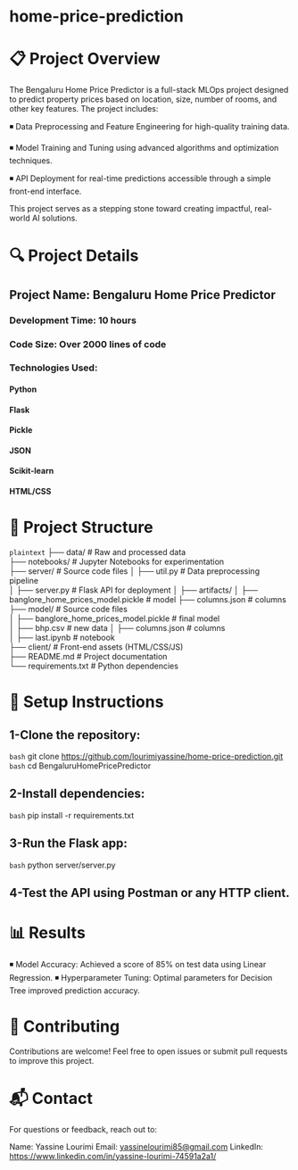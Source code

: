 # home-price-prediction



# 📋 Project Overview
The Bengaluru Home Price Predictor is a full-stack MLOps project designed to predict property prices based on location, size, number of rooms, and other key features. The project includes:

◾ Data Preprocessing and Feature Engineering for high-quality training data.

◾ Model Training and Tuning using advanced algorithms and optimization techniques.

◾ API Deployment for real-time predictions accessible through a simple front-end interface.

This project serves as a stepping stone toward creating impactful, real-world AI solutions.



# 🔍 Project Details
## Project Name: Bengaluru Home Price Predictor
### Development Time: 10 hours
### Code Size: Over 2000 lines of code
### Technologies Used:
#### Python
#### Flask
#### Pickle
#### JSON
#### Scikit-learn
#### HTML/CSS


# 📂 Project Structure

`plaintext`
├── data/                   # Raw and processed data  
├── notebooks/              # Jupyter Notebooks for experimentation  
├── server/                    # Source code files 
│   ├── util.py       # Data preprocessing pipeline  
│   ├── server.py              # Flask API for deployment
│   ├── artifacts/
│       ├── banglore_home_prices_model.pickle      # model 
        ├── columns.json              # columns  
├── model/                    # Source code files  
│   ├── banglore_home_prices_model.pickle      # final model  
│   ├── bhp.csv  # new data
│   ├── columns.json              # columns  
│   ├── last.ipynb              # notebook  
├── client/                 # Front-end assets (HTML/CSS/JS)    
├── README.md               # Project documentation  
└── requirements.txt        # Python dependencies  



# 🔧 Setup Instructions
## 1-Clone the repository:
`bash` git clone https://github.com/lourimiyassine/home-price-prediction.git  
`bash` cd BengaluruHomePricePredictor 

## 2-Install dependencies:
`bash`
pip install -r requirements.txt 
## 3-Run the Flask app:
`bash`
python server/server.py  
## 4-Test the API using Postman or any HTTP client.




# 📊 Results
◾ Model Accuracy: Achieved a score of 85% on test data using Linear Regression.
◾ Hyperparameter Tuning: Optimal parameters for Decision Tree improved prediction accuracy.

# 🤝 Contributing
Contributions are welcome! Feel free to open issues or submit pull requests to improve this project.

# 📬 Contact
For questions or feedback, reach out to:

Name: Yassine Lourimi
Email: yassinelourimi85@gmail.com
LinkedIn: https://www.linkedin.com/in/yassine-lourimi-74591a2a1/
